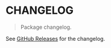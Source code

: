 # CHANGELOG

> Package changelog.

See [GitHub Releases](https://github.com/stdlib-js/namespace-pkg2alias/releases) for the changelog.